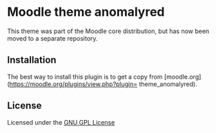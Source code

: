 Moodle theme anomalyred
====================

This theme was part of the Moodle core distribution, but has now been moved to a separate repository.

Installation
------------

The best way to install this plugin is to get a copy from [moodle.org](https://moodle.org/plugins/view.php?plugin=
theme_anomalyred).

License
-------

Licensed under the [GNU GPL License](http://www.gnu.org/copyleft/gpl.html)

